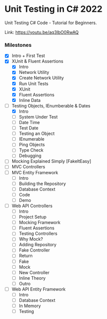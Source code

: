 # Unit Testing in C# 2022

Unit Testing C# Code - Tutorial for Beginners.

Link: <https://youtu.be/aq3IbO0RwAQ>

### Milestones

- [x] Intro + First Test
- [x] XUnit & Fluent Assertions
  - [x] Intro
  - [x] Network Utility
  - [x] Create Network Utility
  - [x] Run Unit Tests
  - [x] XUnit
  - [x] Fluent Assertions
  - [x] Inline Data
- [ ] Testing Objects, IEnumberable & Dates
  - [x] Intro
  - [ ] System Under Test
  - [ ] Date Time
  - [ ] Test Date
  - [ ] Testing an Object
  - [ ] IEnumerable
  - [ ] Ping Objects
  - [ ] Type Check
  - [ ] Debugging
- [ ] Mocking Explained Simply [FakeItEasy]
- [ ] MVC Controllers
- [ ] MVC Entity Framework
  - [ ] Intro
  - [ ] Building the Repository
  - [ ] Database Context
  - [ ] Code
  - [ ] Demo
- [ ] Web API Controllers
  - [ ] Intro
  - [ ] Project Setup
  - [ ] Mocking Framework
  - [ ] Fluent Assertions
  - [ ] Testing Controllers
  - [ ] Why Mock?
  - [ ] Adding Repository
  - [ ] Fake Controller
  - [ ] Return
  - [ ] Fake
  - [ ] Mock
  - [ ] New Controller
  - [ ] Inline Theory
  - [ ] Outro
- [ ] Web API Entity Framework
  - [ ] Intro
  - [ ] Database Context
  - [ ] In Memory
  - [ ] Testing
